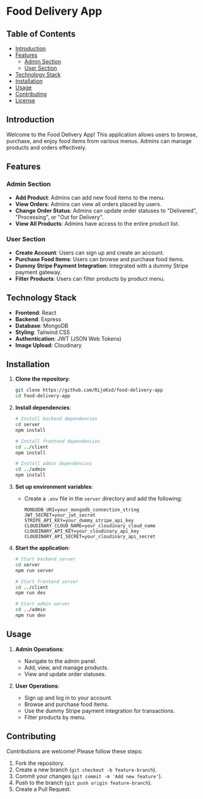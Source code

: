 
# Food Delivery App

## Table of Contents

- [Introduction](#introduction)
- [Features](#features)
  - [Admin Section](#admin-section)
  - [User Section](#user-section)
- [Technology Stack](#technology-stack)
- [Installation](#installation)
- [Usage](#usage)
- [Contributing](#contributing)
- [License](#license)

## Introduction

Welcome to the Food Delivery App! This application allows users to browse, purchase, and enjoy food items from various menus. Admins can manage products and orders effectively.

## Features

### Admin Section

- **Add Product**: Admins can add new food items to the menu.
- **View Orders**: Admins can view all orders placed by users.
- **Change Order Status**: Admins can update order statuses to "Delivered", "Processing", or "Out for Delivery".
- **View All Products**: Admins have access to the entire product list.

### User Section

- **Create Account**: Users can sign up and create an account.
- **Purchase Food Items**: Users can browse and purchase food items.
- **Dummy Stripe Payment Integration**: Integrated with a dummy Stripe payment gateway.
- **Filter Products**: Users can filter products by product menu.

## Technology Stack

- **Frontend**: React
- **Backend**: Express
- **Database**: MongoDB
- **Styling**: Tailwind CSS
- **Authentication**: JWT (JSON Web Tokens)
- **Image Upload**: Cloudinary

## Installation

1. **Clone the repository**:
    ```bash
    git clone https://github.com/RijoKsd/food-delivery-app
    cd food-delivery-app
    ```

2. **Install dependencies**:
    ```bash
    # Install backend dependencies
    cd server
    npm install

    # Install frontend dependencies
    cd ../client
    npm install

    # Install admin dependencies
    cd ../admin
    npm install
    ```

3. **Set up environment variables**:
    - Create a `.env` file in the `server` directory and add the following:
      ```env
      MONGODB_URI=your_mongodb_connection_string
      JWT_SECRET=your_jwt_secret
      STRIPE_API_KEY=your_dummy_stripe_api_key
      CLOUDINARY_CLOUD_NAME=your_cloudinary_cloud_name
      CLOUDINARY_API_KEY=your_cloudinary_api_key
      CLOUDINARY_API_SECRET=your_cloudinary_api_secret
      ```

4. **Start the application**:
    ```bash
    # Start backend server
    cd server
    npm run server

    # Start frontend server
    cd ../client
    npm run dev

    # Start admin server
    cd ../admin
    npm run dev
    

    ```

## Usage

1. **Admin Operations**:
   - Navigate to the admin panel.
   - Add, view, and manage products.
   - View and update order statuses.

2. **User Operations**:
   - Sign up and log in to your account.
   - Browse and purchase food items.
   - Use the dummy Stripe payment integration for transactions.
   - Filter products by menu.

## Contributing

Contributions are welcome! Please follow these steps:

1. Fork the repository.
2. Create a new branch (`git checkout -b feature-branch`).
3. Commit your changes (`git commit -m 'Add new feature'`).
4. Push to the branch (`git push origin feature-branch`).
5. Create a Pull Request.

 
